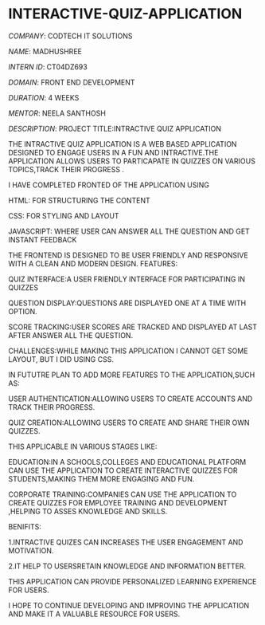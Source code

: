 # INTERACTIVE-QUIZ-APPLICATION

*COMPANY*: CODTECH IT SOLUTIONS

*NAME*: MADHUSHREE

*INTERN ID*: CT04DZ693

*DOMAIN*: FRONT END DEVELOPMENT

*DURATION*: 4 WEEKS

*MENTOR*: NEELA SANTHOSH

*DESCRIPTION*: PROJECT TITLE:INTRACTIVE QUIZ APPLICATION

THE INTRACTIVE QUIZ APPLICATION IS A WEB BASED APPLICATION DESIGNED TO ENGAGE USERS IN A FUN AND INTRACTIVE.THE APPLICATION ALLOWS USERS TO PARTICAPATE IN QUIZZES ON VARIOUS TOPICS,TRACK THEIR PROGRESS .

I HAVE COMPLETED FRONTED OF THE APPLICATION USING


HTML: FOR STRUCTURING THE CONTENT

CSS: FOR STYLING AND LAYOUT

JAVASCRIPT: WHERE USER CAN ANSWER ALL THE QUESTION AND GET INSTANT FEEDBACK

THE FRONTEND IS DESIGNED TO BE USER FRIENDLY AND RESPONSIVE WITH A CLEAN AND MODERN DESIGN.
FEATURES:


QUIZ INTERFACE:A USER FRIENDLY INTERFACE FOR PARTICIPATING IN QUIZZES

QUESTION DISPLAY:QUESTIONS ARE DISPLAYED ONE AT A TIME WITH OPTION.

SCORE TRACKING:USER SCORES ARE TRACKED AND DISPLAYED AT LAST AFTER ANSWER ALL THE QUESTION.

CHALLENGES:WHILE MAKING THIS APPLICATION I CANNOT GET SOME LAYOUT, BUT I DID USING CSS.

IN FUTUTRE PLAN TO ADD MORE FEATURES TO THE APPLICATION,SUCH AS:


USER AUTHENTICATION:ALLOWING USERS TO CREATE ACCOUNTS AND TRACK THEIR PROGRESS.

QUIZ CREATION:ALLOWING USERS TO CREATE AND SHARE THEIR OWN QUIZZES.

THIS APPLICABLE IN VARIOUS STAGES LIKE:


EDUCATION:IN A SCHOOLS,COLLEGES AND EDUCATIONAL PLATFORM CAN USE THE APPLICATION TO CREATE INTERACTIVE QUIZZES FOR STUDENTS,MAKING THEM MORE ENGAGING AND FUN.

CORPORATE TRAINING:COMPANIES CAN USE THE APPLICATION TO CREATE QUIZZES FOR EMPLOYEE TRAINING AND DEVELOPMENT ,HELPING TO ASSES KNOWLEDGE AND SKILLS.

BENIFITS:

1.INTRACTIVE QUIZES CAN INCREASES THE USER ENGAGEMENT AND MOTIVATION.

2.IT HELP TO USERSRETAIN KNOWLEDGE AND INFORMATION BETTER.

THIS APPLICATION CAN PROVIDE PERSONALIZED LEARNING EXPERIENCE FOR USERS.

I HOPE TO CONTINUE DEVELOPING AND IMPROVING THE APPLICATION AND MAKE IT A VALUABLE RESOURCE FOR USERS.
